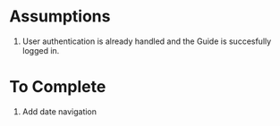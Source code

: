 # Assumptions

1. User authentication is already handled and the Guide is succesfully logged in.

# To Complete

1. Add date navigation

